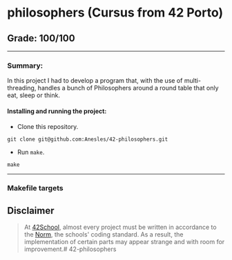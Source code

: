 # **philosophers (Cursus from 42 Porto)**
## **Grade: 100/100**
---
### **Summary:**

In this project I had to develop a program that, with the use of multi-threading, handles a bunch of Philosophers around a round table that only eat, sleep or think.

#### **Installing and running the project:**
* Clone this repository.
```
git clone git@github.com:Anesles/42-philosophers.git
```
* Run `make`.
```
make
```
---
### **Makefile targets**

## Disclaimer
> At [42School](https://en.wikipedia.org/wiki/42_(school)), almost every project must be written in accordance to the [Norm](./extras/en_norm.pdf), the schools' coding standard. As a result, the implementation of certain parts may appear strange and with room for improvement.# 42-philosophers
